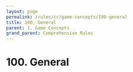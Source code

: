 ```yaml
---
layout: page
permalink: /rules/cr/game-concepts/100-general
title: 100. General
parent: 1. Game Concepts
grand_parent: Comprehensive Rules
---
```

# 100. General